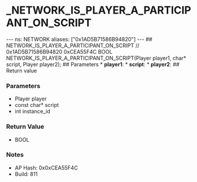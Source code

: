 # _NETWORK_IS_PLAYER_A_PARTICIPANT_ON_SCRIPT

--- ns: NETWORK aliases: ["0x1AD5B71586B94820"] --- ## NETWORK_IS_PLAYER_A_PARTICIPANT_ON_SCRIPT  // 0x1AD5B71586B94820 0xCEA55F4C BOOL NETWORK_IS_PLAYER_A_PARTICIPANT_ON_SCRIPT(Player player1, char* script, Player player2);  ## Parameters * **player1**: * **script**: * **player2**:  ## Return value

### Parameters
* Player player
* const char* script
* int instance_id

### Return Value
* BOOL

### Notes
* AP Hash: 0x0xCEA55F4C
* Build: 811

